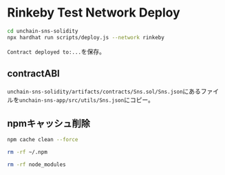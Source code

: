 # Rinkeby Test Network Deploy

```sh
cd unchain-sns-solidity
npx hardhat run scripts/deploy.js --network rinkeby
```

`Contract deployed to:...`を保存。

## contractABI

`unchain-sns-solidity/artifacts/contracts/Sns.sol/Sns.json`にあるファイルを`unchain-sns-app/src/utils/Sns.json`にコピー。

## npmキャッシュ削除

```sh
npm cache clean --force
```

```sh
rm -rf ~/.npm
```

```sh
rm -rf node_modules
```
